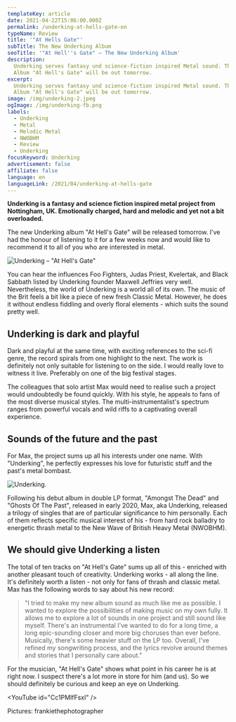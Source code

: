 ```yaml
---
templateKey: article
date: 2021-04-22T15:06:00.000Z
permalink: /underking-at-hells-gate-en
typeName: Review
title: '"At Hells Gate"'
subTitle: The New Underking Album
seoTitle: '"At Hell''s Gate" – The New Underking Album'
description:
  Underking serves fantasy und science-fiction inspired Metal sound. The new
  Album "At Hell's Gate" will be out tomorrow.
excerpt:
  Underking serves fantasy und science-fiction inspired Metal sound. The new
  Album "At Hell's Gate" will be out tomorrow.
image: /img/underking-2.jpeg
ogImage: /img/underking-fb.png
labels:
  - Underking
  - Metal
  - Melodic Metal
  - NWOBHM
  - Review
  - Underking
focusKeyword: Underking
advertisement: false
affiliate: false
language: en
languageLink: /2021/04/underking-at-hells-gate
---
```


**Underking is a fantasy and science fiction inspired metal project from
Nottingham, UK. Emotionally charged, hard and melodic and yet not a bit
overloaded.**

The new Underking album "At Hell's Gate" will be released tomorrow. I've had the
honour of listening to it for a few weeks now and would like to recommend it to
all of you who are interested in metal.

![Underking – "At Hell's Gate"](/img/underking-at-hells-gate.jpeg (Underking – "At Hell's Gate"))

You can hear the influences Foo Fighters, Judas Priest, Kvelertak, and Black
Sabbath listed by Underking founder Maxwell Jeffries very well. Nevertheless,
the world of Underking is a world all of its own. The music of the Brit feels a
bit like a piece of new fresh Classic Metal. However, he does it without endless
fiddling and overly floral elements - which suits the sound pretty well.

## Underking is dark and playful

Dark and playful at the same time, with exciting references to the sci-fi genre,
the record spirals from one highlight to the next. The work is definitely not
only suitable for listening to on the side. I would really love to witness it
live. Preferably on one of the big festival stages.

The colleagues that solo artist Max would need to realise such a project would
undoubtedly be found quickly. With his style, he appeals to fans of the most
diverse musical styles. The multi-instrumentalist's spectrum ranges from
powerful vocals and wild riffs to a captivating overall experience.

## Sounds of the future and the past

For Max, the project sums up all his interests under one name. With "Underking",
he perfectly expresses his love for futuristic stuff and the past's metal
bombast.

![Underking.](/img/underking-1.jpeg 'Underking')

Following his debut album in double LP format, "Amongst The Dead" and "Ghosts Of
The Past", released in early 2020, Max, aka Underking, released a trilogy of
singles that are of particular significance to him personally. Each of them
reflects specific musical interest of his - from hard rock balladry to energetic
thrash metal to the New Wave of British Heavy Metal (NWOBHM).

## We should give Underking a listen

The total of ten tracks on "At Hell's Gate" sums up all of this - enriched with
another pleasant touch of creativity. Underking works - all along the line. It's
definitely worth a listen - not only for fans of thrash and classic metal. Max
has the following words to say about his new record:

> "I tried to make my new album sound as much like me as possible. I wanted to
> explore the possibilities of making music on my own fully. It allows me to
> explore a lot of sounds in one project and still sound like myself. There's an
> instrumental I've wanted to do for a long time, a long epic-sounding closer
> and more big choruses than ever before. Musically, there's some heavier stuff
> on the LP too. Overall, I've refined my songwriting process, and the lyrics
> revolve around themes and stories that I personally care about."

For the musician, "At Hell's Gate" shows what point in his career he is at right
now. I suspect there's a lot more in store for him (and us). So we should
definitely be curious and keep an eye on Underking.

<YouTube id="Cc1PMlfFsxI" />

Pictures: frankiethephotographer
